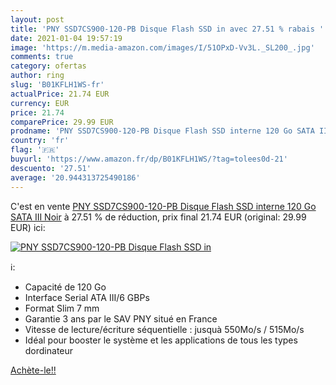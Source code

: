 ```yaml
---
layout: post
title: 'PNY SSD7CS900-120-PB Disque Flash SSD in avec 27.51 % rabais '
date: 2021-01-04 19:57:19
image: 'https://m.media-amazon.com/images/I/51OPxD-Vv3L._SL200_.jpg'
comments: true
category: ofertas
author: ring
slug: 'B01KFLH1WS-fr'
actualPrice: 21.74 EUR
currency: EUR
price: 21.74
comparePrice: 29.99 EUR
prodname: 'PNY SSD7CS900-120-PB Disque Flash SSD interne 120 Go SATA III Noir'
country: 'fr'
flag: '🇫🇷'
buyurl: 'https://www.amazon.fr/dp/B01KFLH1WS/?tag=tolees0d-21'
descuento: '27.51'
average: '20.944313725490186'
---
```


C'est en vente [PNY SSD7CS900-120-PB Disque Flash SSD interne 120 Go SATA III Noir](https://www.amazon.fr/dp/B01KFLH1WS/?tag=tolees0d-21)  à  27.51 % de réduction, prix final  21.74 EUR (original: 29.99 EUR) ici:

[![PNY SSD7CS900-120-PB Disque Flash SSD in](https://m.media-amazon.com/images/I/51OPxD-Vv3L._SL200_.jpg)](https://www.amazon.fr/dp/B01KFLH1WS/?tag=tolees0d-21)

ℹ️:

- Capacité de 120 Go
- Interface Serial ATA III/6 GBPs
- Format Slim 7 mm
- Garantie 3 ans par le SAV PNY situé en France
- Vitesse de lecture/écriture séquentielle : jusquà 550Mo/s / 515Mo/s
- Idéal pour booster le système et les applications de tous les types dordinateur

[Achète-le!!](https://www.amazon.fr/dp/B01KFLH1WS/?tag=tolees0d-21)
